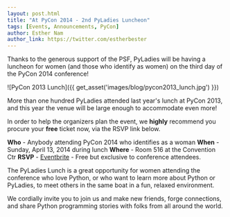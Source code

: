 ```yaml
---
layout: post.html
title: "At PyCon 2014 - 2nd PyLadies Luncheon"
tags: [Events, Announcements, PyCon]
author: Esther Nam
author_link: https://twitter.com/estherbester
---
```



Thanks to the generous support of the PSF, PyLadies will be having a luncheon for women (and those who identify as women) on the third day of the PyCon 2014 conference!

![PyCon 2013 Lunch]({{ get_asset('images/blog/pycon2013_lunch.jpg') }})

More than one hundred PyLadies attended last year's lunch at PyCon 2013, and this year the venue will be large enough to accommodate even more!  

In order to help the organizers plan the event, we **highly** recommend you procure your **free** ticket now, via the RSVP link below.

**Who** - Anybody attending PyCon 2014 who identifies as a woman
**When** - Sunday, April 13, 2014 during lunch
**Where** - Room 516 at the Convention Ctr
**RSVP** - [Eventbrite][rsvp] - Free but  exclusive to conference attendees.

 The PyLadies Lunch is a great opportunity for women attending the conference who love Python, or who want to learn more about Python or PyLadies, to meet others in the same boat in a fun, relaxed environment.  

 We cordially invite you to join us and make new friends, forge connections, and share Python programming stories with folks from all around the world. 

[rsvp]: http://www.eventbrite.com/e/pyladies-luncheon-at-pycon-2014-tickets-10871363541
